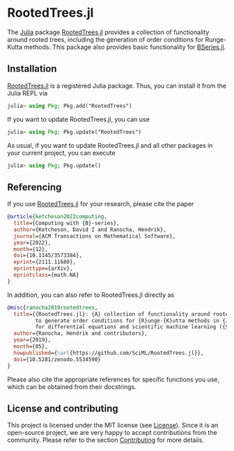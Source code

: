# RootedTrees.jl

The [Julia](https://julialang.org/) package
[RootedTrees.jl](https://github.com/SciML/RootedTrees.jl)
provides a collection of functionality around rooted trees, including
the generation of order conditions for Runge-Kutta methods.
This package also provides basic functionality for
[BSeries.jl](https://github.com/ranocha/BSeries.jl).


## Installation

[RootedTrees.jl](https://github.com/SciML/RootedTrees.jl)
is a registered Julia package. Thus, you can install it from the Julia REPL via
```julia
julia> using Pkg; Pkg.add("RootedTrees")
```

If you want to update RootedTrees.jl, you can use
```julia
julia> using Pkg; Pkg.update("RootedTrees")
```
As usual, if you want to update RootedTrees.jl and all other
packages in your current project, you can execute
```julia
julia> using Pkg; Pkg.update()
```


## Referencing

If you use
[RootedTrees.jl](https://github.com/SciML/RootedTrees.jl)
for your research, please cite the paper
```bibtex
@article{ketcheson2022computing,
  title={Computing with {B}-series},
  author={Ketcheson, David I and Ranocha, Hendrik},
  journal={ACM Transactions on Mathematical Software},
  year={2022},
  month={12},
  doi={10.1145/3573384},
  eprint={2111.11680},
  eprinttype={arXiv},
  eprintclass={math.NA}
}
```
In addition, you can also refer to RootedTrees.jl directly as
```bibtex
@misc{ranocha2019rootedtrees,
  title={{RootedTrees.jl}: {A} collection of functionality around rooted trees
         to generate order conditions for {R}unge-{K}utta methods in {J}ulia
         for differential equations and scientific machine learning ({SciM}L)},
  author={Ranocha, Hendrik and contributors},
  year={2019},
  month={05},
  howpublished={\url{https://github.com/SciML/RootedTrees.jl}},
  doi={10.5281/zenodo.5534590}
}
```
Please also cite the appropriate references for specific functions you use,
which can be obtained from their docstrings.


## License and contributing

This project is licensed under the MIT license (see [License](@ref)).
Since it is an open-source project, we are very happy to accept contributions
from the community. Please refer to the section [Contributing](@ref) for more
details.
